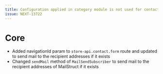 ```yaml
---
title: Configuration applied in category module is not used for contact form
issue: NEXT-13722
---
```

# Core
* Added navigationId param to `store-api.contact.form` route and updated to send mail to the recipient addresses if it exists
* Changed `sendMail` method of `MailSendSubscriber` to send mail to the recipient addresses of MailStruct if it exists

